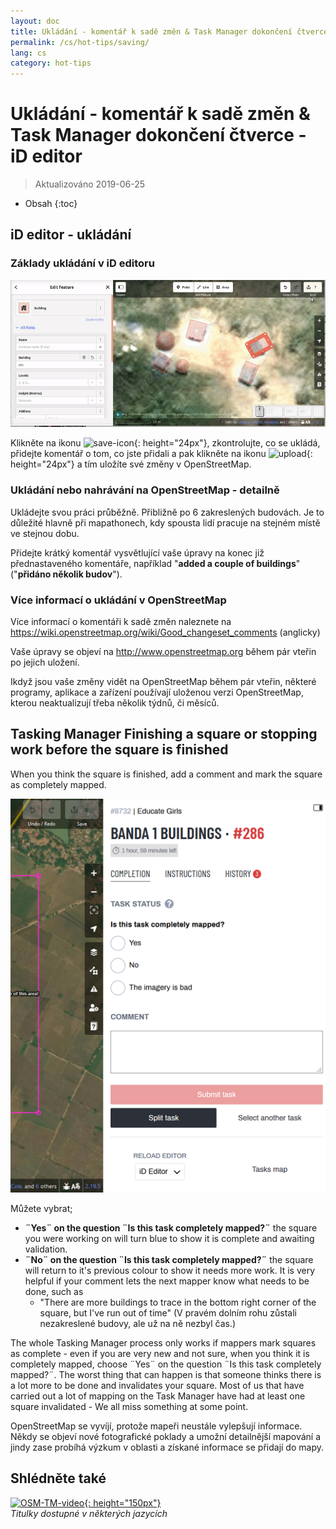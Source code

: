 ```yaml
---
layout: doc
title: Ukládání - komentář k sadě změn & Task Manager dokončení čtverce - iD editor
permalink: /cs/hot-tips/saving/
lang: cs
category: hot-tips
---
```


Ukládání - komentář k sadě změn & Task Manager dokončení čtverce - iD editor
============

> Aktualizováno 2019-06-25

- Obsah
{:toc}

iD editor - ukládání
------------------

### Základy ukládání v iD editoru ###

![saving OSM][]


Klikněte na ikonu ![save-icon]{: height="24px"}, zkontrolujte, co se ukládá, přidejte komentář o tom, co jste přidali a pak klikněte na ikonu ![upload]{: height="24px"} a tím uložíte své změny v OpenStreetMap.  

### Ukládání nebo nahrávání na OpenStreetMap - detailně ###

Ukládejte svou práci průběžně. Přibližně po 6 zakreslených budovách. Je to důležité hlavně při mapathonech, kdy spousta lidí pracuje na stejném místě ve stejnou dobu.  

Přidejte krátký komentář vysvětlující vaše úpravy na konec již přednastaveného komentáře, například "**added a couple of buildings**" ("**přidáno několik budov**").  

### Více informací o ukládání v OpenStreetMap ###

Více informací o komentáři k sadě změn naleznete na <https://wiki.openstreetmap.org/wiki/Good_changeset_comments> (anglicky)  

Vaše úpravy se objeví na <http://www.openstreetmap.org> během pár vteřin po jejich uložení.  

Ikdyž jsou vaše změny vidět na OpenStreetMap během pár vteřin, některé programy, aplikace a zařízení používají uloženou verzi OpenStreetMap, kterou neaktualizují třeba několik týdnů, či měsíců.  

Tasking Manager Finishing a square or stopping work before the square is finished  
-------------------------------------------------------------------

When you think the square is finished, add a comment and mark the square as completely mapped.

![Stop Mapping][]  

Můžete vybrat;

- **¨Yes¨ on the question ¨Is this task completely mapped?¨** the square you were working on will turn blue to show it is complete and awaiting validation.  
- **¨No¨ on the question ¨Is this task completely mapped?¨** the square will return to it's previous colour to show it needs more work. It is very helpful if your comment lets the next mapper know what needs to be done, such as  
    - "There are more buildings to trace in the bottom right corner of the square, but I've run out of time" (V pravém dolním rohu zůstali nezakreslené budovy, ale už na ně nezbyl čas.)  

The whole Tasking Manager process only works if mappers mark squares as complete - even if you are very new and not sure, when you think it is completely mapped, choose ¨Yes¨ on the question ¨Is this task completely mapped?¨. The worst thing that can happen is that someone thinks there is a lot more to be done and invalidates your square. Most of us that have carried out a lot of mapping on the Task Manager have had at least one square invalidated - We all miss something at some point.  

OpenStreetMap se vyvíjí, protože mapeři neustále vylepšují informace. Někdy se objeví nové fotografické poklady a umožní detailnější mapování a jindy zase probíhá výzkum v oblasti a získané informace se přidají do mapy.   

Shlédněte také  
---------

[![OSM-TM-video]{: height="150px"}](https://www.youtube.com/watch?v=_feTGQXLf_M&list=PLb9506_-6FMHZ3nwn9heri3xjQKrSq1hN&index=9 "Humanitární tým OpenStreetMap - Tasking Manager Výuková Videa")  
*Titulky dostupné v některých jazycích*  



[saving OSM]:/images/hot-tips/saving.gif
[keymon]:/images/hot-tips/keymon.png
[Stop Mapping]:/images/hot-tips/20190625-TM-stop-mapping-800px.png
[id issues icon]: /images/hot-tips/id-issues.png
[warn when mapping]: /images/hot-tips/20190625-warn-when-mapping.png
[id issues]: /images/hot-tips/20190625-id-issues.png
[id issues everywhere]: /images/hot-tips/20190625-id-issues-everywhere.png
[save-icon]: /images/beginner/save-icon.png "Ikona pro uložení"
[upload]: /images/beginner/upload.png "Nahrát" 
[arrow-up]: /images/arrow-up.png
[OSM-TM-video]: /images/hot-tips/OSM-TM-video.png "Humanitární tým OpenStreetMap - Tasking Manager Výuková Videa"